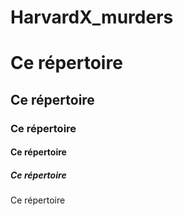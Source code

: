 # HarvardX_murders
# Ce répertoire 
## Ce répertoire
### Ce répertoire
#### Ce répertoire
##### Ce répertoire
Ce répertoire
